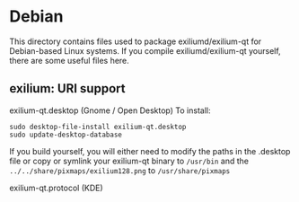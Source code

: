 
Debian
====================
This directory contains files used to package exiliumd/exilium-qt
for Debian-based Linux systems. If you compile exiliumd/exilium-qt yourself, there are some useful files here.

## exilium: URI support ##


exilium-qt.desktop  (Gnome / Open Desktop)
To install:

	sudo desktop-file-install exilium-qt.desktop
	sudo update-desktop-database

If you build yourself, you will either need to modify the paths in
the .desktop file or copy or symlink your exilium-qt binary to `/usr/bin`
and the `../../share/pixmaps/exilium128.png` to `/usr/share/pixmaps`

exilium-qt.protocol (KDE)

